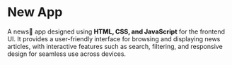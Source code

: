<h1>New App</h1>
<p>A news📰 app designed using <strong style="font-weight:800;" >HTML, CSS, and JavaScript</strong> for the frontend UI. It provides a user-friendly interface for browsing and displaying news articles, with interactive features such as search, filtering, and responsive design for seamless use across devices.</p>
